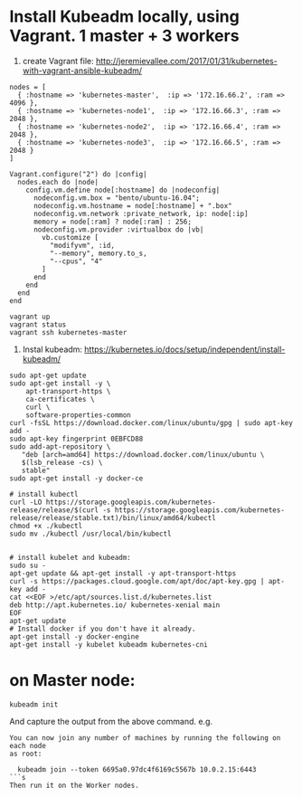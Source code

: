 # Install Kubeadm locally, using Vagrant. 1 master + 3 workers

1. create Vagrant file: http://jeremievallee.com/2017/01/31/kubernetes-with-vagrant-ansible-kubeadm/
```
nodes = [
  { :hostname => 'kubernetes-master',  :ip => '172.16.66.2', :ram => 4096 },
  { :hostname => 'kubernetes-node1',  :ip => '172.16.66.3', :ram => 2048 },
  { :hostname => 'kubernetes-node2',  :ip => '172.16.66.4', :ram => 2048 },
  { :hostname => 'kubernetes-node3',  :ip => '172.16.66.5', :ram => 2048 }
]

Vagrant.configure("2") do |config|
  nodes.each do |node|
    config.vm.define node[:hostname] do |nodeconfig|
      nodeconfig.vm.box = "bento/ubuntu-16.04";
      nodeconfig.vm.hostname = node[:hostname] + ".box"
      nodeconfig.vm.network :private_network, ip: node[:ip]
      memory = node[:ram] ? node[:ram] : 256;
      nodeconfig.vm.provider :virtualbox do |vb|
        vb.customize [
          "modifyvm", :id,
          "--memory", memory.to_s,
          "--cpus", "4"
        ]
      end
    end
  end
end
```

```console
vagrant up
vagrant status
vagrant ssh kubernetes-master
```

1. Instal kubeadm: https://kubernetes.io/docs/setup/independent/install-kubeadm/

```console
sudo apt-get update
sudo apt-get install -y \
    apt-transport-https \
    ca-certificates \
    curl \
    software-properties-common
curl -fsSL https://download.docker.com/linux/ubuntu/gpg | sudo apt-key add -
sudo apt-key fingerprint 0EBFCD88
sudo add-apt-repository \
   "deb [arch=amd64] https://download.docker.com/linux/ubuntu \
   $(lsb_release -cs) \
   stable"
sudo apt-get install -y docker-ce

# install kubectl
curl -LO https://storage.googleapis.com/kubernetes-release/release/$(curl -s https://storage.googleapis.com/kubernetes-release/release/stable.txt)/bin/linux/amd64/kubectl
chmod +x ./kubectl
sudo mv ./kubectl /usr/local/bin/kubectl


# install kubelet and kubeadm:
sudo su -
apt-get update && apt-get install -y apt-transport-https
curl -s https://packages.cloud.google.com/apt/doc/apt-key.gpg | apt-key add -
cat <<EOF >/etc/apt/sources.list.d/kubernetes.list
deb http://apt.kubernetes.io/ kubernetes-xenial main
EOF
apt-get update
# Install docker if you don't have it already.
apt-get install -y docker-engine
apt-get install -y kubelet kubeadm kubernetes-cni

```

# on Master node:
```
kubeadm init
```
And capture the output from the above command. e.g.
```
You can now join any number of machines by running the following on each node
as root:

  kubeadm join --token 6695a0.97dc4f6169c5567b 10.0.2.15:6443
```s
Then run it on the Worker nodes.
